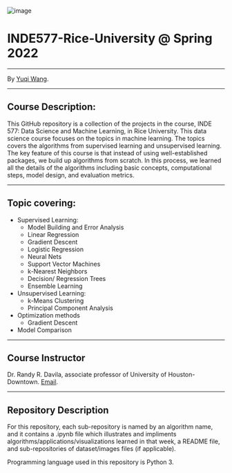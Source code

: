 ![image](https://www.researchgate.net/profile/Andrzej-Szymkowiak/publication/340620896/figure/fig4/AS:880165060104196@1586859111567/Artificial-intelligence-machine-learning-and-data-science-Retrieved-from-Data-Science.png)
# INDE577-Rice-University @ Spring 2022
---

By [Yuqi Wang](https://github.com/YuqiWang98).

---
## Course Description: 
This GitHub repository is a collection of the projects in the course, INDE 577: Data Science and Machine Learning, in Rice University. This data science course focuses on the topics in machine learning. The topics covers the algorithms from supervised learning and unsupervised learning. The key feature of this course is that instead of using well-established packages, we build up algorithms from scratch. In this process, we learned all the details of the algorithms including basic concepts, computational steps, model design, and evaluation metrics. 

---
## Topic covering:
* Supervised Learning:
  * Model Building and Error Analysis
  * Linear Regression
  * Gradient Descent
  * Logistic Regression
  * Neural Nets
  * Support Vector Machines
  * k-Nearest Neighbors
  * Decision/ Regression Trees
  * Ensemble Learning
* Unsupervised Learning:
  * k-Means Clustering
  * Principal Component Analysis
* Optimization methods
  * Gradient Descent
* Model Comparison
---
## Course Instructor
Dr. Randy R. Davila, associate professor of University of Houston-Downtown. [Email](rrd6@rice.edu).

---

## Repository Description

For this repository, each sub-repository is named by an algorithm name, and it contains a .ipynb file which illustrates and impliments algorithms/applications/visualizations learned in that week, a README file, and sub-repositories of dataset/images files (if applicable).

Programming language used in this repository is Python 3.
